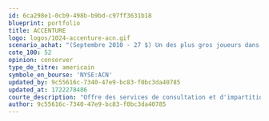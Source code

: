 ```yaml
---
id: 6ca298e1-0cb9-498b-b9bd-c97ff3631b18
blueprint: portfolio
title: ACCENTURE
logo: logos/1024-accenture-acn.gif
scenario_achat: "(Septembre 2010 - 27 $) Un des plus gros joueurs dans la consultation et l'impartition. Modèle d'affaires flexible. Bilan exceptionnel. Évaluation raisonnable. Bien diversifiée à l'international. Croissance de la demande dans les solutions numériques. Historique de croissance intéressant depuis le séparation de la firme comptable Arthur Andersen. Vaut selon nous un ratio C/B supérieur à celui du marché."
cote_100: 52
opinion: conserver
type_de_titre: americain
symbole_en_bourse: 'NYSE:ACN'
updated_by: 9c55616c-7340-47e9-bc83-f0bc3da40785
updated_at: 1722278486
courte_description: "Offre des services de consultation et d'impartition"
author: 9c55616c-7340-47e9-bc83-f0bc3da40785
---
```

